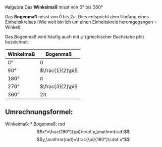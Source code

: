 #algebra
Das **Winkelmaß** misst von $0°$ bis $360°$

Das **Bogenmaß** misst von $0$ bis $2\pi$. 
Dies entspricht dem Umfang eines Einheitskreises
(Wie weit bin ich um einen Einheitskreis herumgegangen = Winkel)

Das Bogenmaß wird häufig auch mit $\varphi$ (griechischer Buchstabe phi) bezeichnet.

| Winkelmaß | Bogenmaß         |
| --------- | ---------------- |
| 0°        | $0$              |
| 90°       | $\frac{1}{2}\pi$ |
| 180°      | $\pi$            |
| 270°      | $\frac{3}{2}\pi$ |
| 360°      | $2\pi$           |
## Umrechnungsformel:
Winkelmaß: $°$
Bogenmaß: $rad$
$$x°=\frac{180°}{\pi}\cdot y_\mathrm{rad}$$
$$y_\mathrm{rad}=\frac{\pi}{180°}\cdot x°$$
